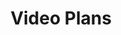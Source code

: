 ---
title: Video Plans

configFile: videoPlans
videoList: lessons
lessons: true
pageIdentifier: videoPlans
---